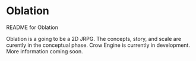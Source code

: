 # Oblation

README for Oblation

Oblation is a going to be a 2D JRPG. The concepts, story, and scale are curently in the conceptual phase. Crow Engine is currently in development. More information coming soon.
